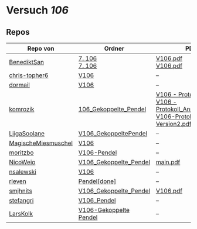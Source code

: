 # Versuch *106*

## Repos

|                     Repo von                     |                                                                                                           Ordner                                                                                                           |                                                                                                                                                                                                                                                                      PDFs                                                                                                                                                                                                                                                                      |
|--------------------------------------------------|----------------------------------------------------------------------------------------------------------------------------------------------------------------------------------------------------------------------------|------------------------------------------------------------------------------------------------------------------------------------------------------------------------------------------------------------------------------------------------------------------------------------------------------------------------------------------------------------------------------------------------------------------------------------------------------------------------------------------------------------------------------------------------|
|[BenediktSan](../repo/BenediktSan)                |[7. 106](https://github.com/BenediktSan/AnfaengerPraktikum2020/tree/main/Versuche%20Semester%20III/7.%20106)<br/>[7. 106](https://github.com/BenediktSan/AnfaengerPraktikum2020/tree/main/Versuche%20Semester%20IV/7.%20106)|[V106.pdf](https://docs.google.com/viewer?url=https://raw.githubusercontent.com/BenediktSan/AnfaengerPraktikum2020/main/Versuche%20Semester%20III/7.%20106/V106.pdf)<br/>[V106.pdf](https://docs.google.com/viewer?url=https://raw.githubusercontent.com/BenediktSan/AnfaengerPraktikum2020/main/Versuche%20Semester%20IV/7.%20106/V106.pdf)                                                                                                                                                                                                    |
|[chris-topher6](../repo/chris-topher6)            |[V106](https://github.com/chris-topher6/Anfaenger-Praktikum/tree/master/V106)                                                                                                                                               |–                                                                                                                                                                                                                                                                                                                                                                                                                                                                                                                                               |
|[dormail](../repo/dormail)                        |[V106](https://github.com/dormail/ap/tree/main/V106)                                                                                                                                                                        |–                                                                                                                                                                                                                                                                                                                                                                                                                                                                                                                                               |
|[komrozik](../repo/komrozik)                      |[106_Gekoppelte_Pendel](https://github.com/komrozik/AP2019/tree/master/106_Gekoppelte_Pendel)                                                                                                                               |[V106 - Protokoll.pdf](https://docs.google.com/viewer?url=https://raw.githubusercontent.com/komrozik/AP2019/master/106_Gekoppelte_Pendel/V106%20-%20Protokoll.pdf)<br/>[V106 - Protokoll_Anmerkung1.pdf](https://docs.google.com/viewer?url=https://raw.githubusercontent.com/komrozik/AP2019/master/106_Gekoppelte_Pendel/V106%20-%20Protokoll_Anmerkung1.pdf)<br/>[V106-Protokoll-Version2.pdf](https://docs.google.com/viewer?url=https://raw.githubusercontent.com/komrozik/AP2019/master/106_Gekoppelte_Pendel/V106-Protokoll-Version2.pdf)|
|[LiigaSoolane](../repo/LiigaSoolane)              |[V106_GekoppeltePendel](https://github.com/LiigaSoolane/Paktikum-mit-dem-Teufel/tree/main/V106_GekoppeltePendel)                                                                                                            |–                                                                                                                                                                                                                                                                                                                                                                                                                                                                                                                                               |
|[MagischeMiesmuschel](../repo/MagischeMiesmuschel)|[V106](https://github.com/MagischeMiesmuschel/AnfaengerPraktikum/tree/master/V106)                                                                                                                                          |–                                                                                                                                                                                                                                                                                                                                                                                                                                                                                                                                               |
|[moritzbo](../repo/moritzbo)                      |[V106-Pendel](https://github.com/moritzbo/anfaenger_praktikum/tree/main/V106-Pendel)                                                                                                                                        |–                                                                                                                                                                                                                                                                                                                                                                                                                                                                                                                                               |
|[NicoWeio](../repo/NicoWeio)                      |[V106_Gekoppelte_Pendel](https://github.com/NicoWeio/AP/tree/gh-pages/V106_Gekoppelte_Pendel)                                                                                                                               |[main.pdf](https://docs.google.com/viewer?url=https://raw.githubusercontent.com/NicoWeio/AP/gh-pages/V106_Gekoppelte_Pendel/build/main.pdf)                                                                                                                                                                                                                                                                                                                                                                                                     |
|[nsalewski](../repo/nsalewski)                    |[V106](https://github.com/nsalewski/laboratory/tree/master/V106)                                                                                                                                                            |–                                                                                                                                                                                                                                                                                                                                                                                                                                                                                                                                               |
|[rleven](../repo/rleven)                          |[Pendel[done]](https://github.com/rleven/richard_joell_Praktikum/tree/master/Pendel[done])                                                                                                                                  |–                                                                                                                                                                                                                                                                                                                                                                                                                                                                                                                                               |
|[smjhnits](../repo/smjhnits)                      |[V106_Gekoppelte_Pendel](https://github.com/smjhnits/Praktikum_TU_D_16-17/tree/master/Anf%C3%A4ngerpraktikum/Protokolle/V106_Gekoppelte_Pendel)                                                                             |[V106.pdf](https://docs.google.com/viewer?url=https://raw.githubusercontent.com/smjhnits/Praktikum_TU_D_16-17/master/Anf%C3%A4ngerpraktikum/Fertige%20Protokolle/V106.pdf)                                                                                                                                                                                                                                                                                                                                                                      |
|[stefangri](../repo/stefangri)                    |[V106_Pendel](https://github.com/stefangri/s_s_productions/tree/master/PHY341/V106_Pendel)                                                                                                                                  |–                                                                                                                                                                                                                                                                                                                                                                                                                                                                                                                                               |
|[LarsKolk](../repo/LarsKolk)                      |[V106-Gekoppelte Pendel](https://github.com/LarsKolk/Anfaengerpraktikum/tree/master/V106-Gekoppelte%20Pendel)                                                                                                               |–                                                                                                                                                                                                                                                                                                                                                                                                                                                                                                                                               |
